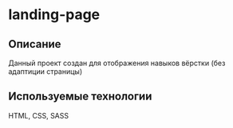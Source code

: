 # landing-page

## Описание

Данный проект создан для отображения навыков вёрстки (без адаптиции страницы)

## Используемые технологии

HTML, CSS, SASS
